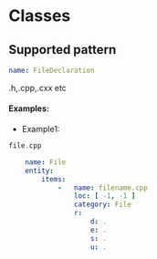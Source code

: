 # Classes

## Supported pattern
```yaml
name: FileDeclaration
```
.h,.cpp,.cxx etc

#### Examples: 

- Example1:
```cpp
file.cpp
```
```yaml
    name: File
    entity:
        items:
            -   name: filename.cpp
                loc: [ -1, -1 ]
                category: File
                r:
                    d: .
                    e: .
                    s: .
                    u: .
```